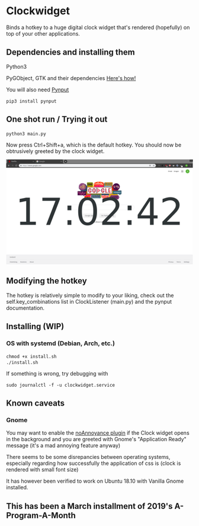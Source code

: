 # Clockwidget

Binds a hotkey to a huge digital clock widget that's rendered (hopefully) on top of your other applications.

## Dependencies and installing them
Python3

PyGObject, GTK and their dependencies
[Here's how!](https://pygobject.readthedocs.io/en/latest/getting_started.html#windows-getting-started)

You will also need [Pynput](https://pypi.org/project/pynput/)
```
pip3 install pynput
```

## One shot run / Trying it out
```
python3 main.py
```
Now press Ctrl+Shift+a, which is the default hotkey.
You should now be obtrusively greeted by the clock widget.

![](https://github.com/steina1989/clockwidget/blob/master/demo.png)


## Modifying the hotkey
The hotkey is relatively simple to modify to your liking, check out the self.key_combinations list in ClockListener (main.py) and the pynput documentation.

## Installing (WIP)
### OS with systemd (Debian, Arch, etc.)
```
chmod +x install.sh
./install.sh
```
If something is wrong, try debugging with
```
sudo journalctl -f -u clockwidget.service
```


## Known caveats
### Gnome
You may want to enable the [noAnnoyance plugin](https://extensions.gnome.org/extension/1236/noannoyance/) if the Clock widget opens in the background and you are greeted with Gnome's "Application Ready" message (it's a mad annoying feature anyway)

There seems to be some disrepancies between operating systems, especially regarding how successfully the application of css is (clock is rendered with small font size)

It has however been verified to work on Ubuntu 18.10 with Vanilla Gnome installed.

## This has been a March installment of 2019's A-Program-A-Month